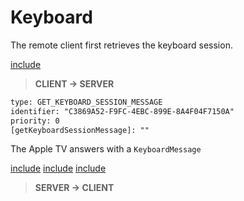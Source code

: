 # Keyboard

The remote client first retrieves the keyboard session.

[include](../protobuf/GetKeyboardSessionMessage.proto)

> **CLIENT -> SERVER**
```txt
type: GET_KEYBOARD_SESSION_MESSAGE
identifier: "C3869A52-F9FC-4EBC-899E-8A4F04F7150A"
priority: 0
‏[getKeyboardSessionMessage]: ""
```

The Apple TV answers with a `KeyboardMessage`

[include](../protobuf/KeyboardMessage.proto)
[include](../protobuf/TextEditingAttributes.proto)
[include](../protobuf/TextInputTraits.proto)

> **SERVER -> CLIENT**
```txt
```